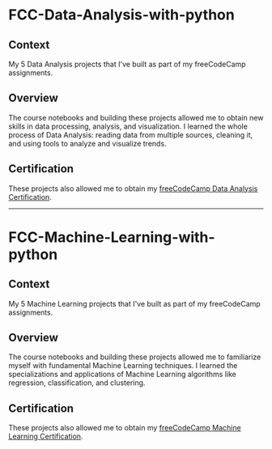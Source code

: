 # FCC-Data-Analysis-with-python
## Context
My 5 Data Analysis projects that I've built as part of my freeCodeCamp assignments.
<br>
## Overview
The course notebooks and building these projects allowed me to obtain new skills in data processing, analysis, and visualization. 
I learned the whole process of Data Analysis: reading data from multiple sources, cleaning it, and using tools to analyze and visualize trends.
## Certification
These projects also allowed me to obtain my <a href="https://www.freecodecamp.org/certification">freeCodeCamp Data Analysis Certification</a>.

---

# FCC-Machine-Learning-with-python
## Context
My 5 Machine Learning projects that I've built as part of my freeCodeCamp assignments.
<br>
## Overview
The course notebooks and building these projects allowed me to familiarize myself with fundamental Machine Learning techniques.
I learned the specializations and applications of Machine Learning algorithms like regression, classification, and clustering.
## Certification
These projects also allowed me to obtain my <a href="https://www.freecodecamp.org/certification">freeCodeCamp Machine Learning Certification</a>.
